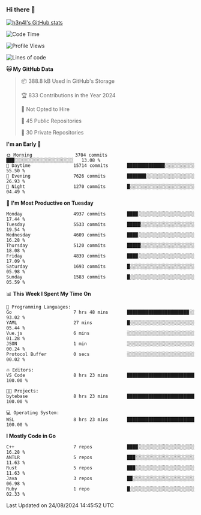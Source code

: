 ### Hi there 👋

[![h3n4l's GitHub stats](https://github-readme-stats.vercel.app/api?username=h3n4l&count_private=true&show_icons=true&theme=radical)](https://github.com/h3n4l/github-readme-stats)

<!--START_SECTION:waka-->
![Code Time](http://img.shields.io/badge/Code%20Time-1%2C910%20hrs%2055%20mins-blue)

![Profile Views](http://img.shields.io/badge/Profile%20Views-0-blue)

![Lines of code](https://img.shields.io/badge/From%20Hello%20World%20I%27ve%20Written-11.0%20million%20lines%20of%20code-blue)

**🐱 My GitHub Data** 

> 📦 388.8 kB Used in GitHub's Storage 
 > 
> 🏆 833 Contributions in the Year 2024
 > 
> 🚫 Not Opted to Hire
 > 
> 📜 45 Public Repositories 
 > 
> 🔑 30 Private Repositories 
 > 
**I'm an Early 🐤** 

```text
🌞 Morning                3704 commits        ███░░░░░░░░░░░░░░░░░░░░░░   13.08 % 
🌆 Daytime                15714 commits       ██████████████░░░░░░░░░░░   55.50 % 
🌃 Evening                7626 commits        ███████░░░░░░░░░░░░░░░░░░   26.93 % 
🌙 Night                  1270 commits        █░░░░░░░░░░░░░░░░░░░░░░░░   04.49 % 
```
📅 **I'm Most Productive on Tuesday** 

```text
Monday                   4937 commits        ████░░░░░░░░░░░░░░░░░░░░░   17.44 % 
Tuesday                  5533 commits        █████░░░░░░░░░░░░░░░░░░░░   19.54 % 
Wednesday                4609 commits        ████░░░░░░░░░░░░░░░░░░░░░   16.28 % 
Thursday                 5120 commits        █████░░░░░░░░░░░░░░░░░░░░   18.08 % 
Friday                   4839 commits        ████░░░░░░░░░░░░░░░░░░░░░   17.09 % 
Saturday                 1693 commits        █░░░░░░░░░░░░░░░░░░░░░░░░   05.98 % 
Sunday                   1583 commits        █░░░░░░░░░░░░░░░░░░░░░░░░   05.59 % 
```


📊 **This Week I Spent My Time On** 

```text
💬 Programming Languages: 
Go                       7 hrs 48 mins       ███████████████████████░░   93.02 % 
YAML                     27 mins             █░░░░░░░░░░░░░░░░░░░░░░░░   05.44 % 
Vue.js                   6 mins              ░░░░░░░░░░░░░░░░░░░░░░░░░   01.28 % 
JSON                     1 min               ░░░░░░░░░░░░░░░░░░░░░░░░░   00.24 % 
Protocol Buffer          0 secs              ░░░░░░░░░░░░░░░░░░░░░░░░░   00.02 % 

🔥 Editors: 
VS Code                  8 hrs 23 mins       █████████████████████████   100.00 % 

🐱‍💻 Projects: 
bytebase                 8 hrs 23 mins       █████████████████████████   100.00 % 

💻 Operating System: 
WSL                      8 hrs 23 mins       █████████████████████████   100.00 % 
```

**I Mostly Code in Go** 

```text
C++                      7 repos             ████░░░░░░░░░░░░░░░░░░░░░   16.28 % 
ANTLR                    5 repos             ███░░░░░░░░░░░░░░░░░░░░░░   11.63 % 
Rust                     5 repos             ███░░░░░░░░░░░░░░░░░░░░░░   11.63 % 
Java                     3 repos             ██░░░░░░░░░░░░░░░░░░░░░░░   06.98 % 
Ruby                     1 repo              █░░░░░░░░░░░░░░░░░░░░░░░░   02.33 % 
```




 Last Updated on 24/08/2024 14:45:52 UTC
<!--END_SECTION:waka-->

